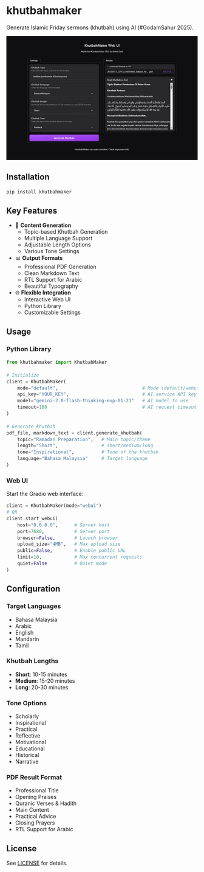 # khutbahmaker

Generate Islamic Friday sermons (khutbah) using AI (#GodamSahur 2025).

![KhutbahMaker Web UI](assets/thumb.webp)

## Installation

```bash
pip install khutbahmaker
```

## Key Features

- 📝 **Content Generation**
  - Topic-based Khutbah Generation
  - Multiple Language Support
  - Adjustable Length Options
  - Various Tone Settings
- 📊 **Output Formats**
  - Professional PDF Generation
  - Clean Markdown Text
  - RTL Support for Arabic
  - Beautiful Typography
- 🌐 **Flexible Integration**
  - Interactive Web UI
  - Python Library
  - Customizable Settings

## Usage

### Python Library

```python
from khutbahmaker import KhutbahMaker

# Initialize
client = KhutbahMaker(
    mode="default",                               # Mode (default/webui)
    api_key="YOUR_KEY",                           # AI service API key
    model="gemini-2.0-flash-thinking-exp-01-21"   # AI model to use
    timeout=180                                   # AI request timeout in seconds
)

# Generate khutbah
pdf_file, markdown_text = client.generate_khutbah(
    topic="Ramadan Preparation",   # Main topic/theme
    length="Short",                # short/medium/long
    tone="Inspirational",          # Tone of the khutbah
    language="Bahasa Malaysia"     # Target language
)
```

### Web UI

Start the Gradio web interface:

```python
client = KhutbahMaker(mode="webui")
# OR
client.start_webui(
    host="0.0.0.0",      # Server host
    port=7680,           # Server port
    browser=False,       # Launch browser
    upload_size="4MB",   # Max upload size
    public=False,        # Enable public URL
    limit=10,            # Max concurrent requests
    quiet=False          # Quiet mode
)
```

## Configuration

### Target Languages
- Bahasa Malaysia
- Arabic
- English
- Mandarin
- Tamil

### Khutbah Lengths
- **Short**: 10-15 minutes
- **Medium**: 15-20 minutes
- **Long**: 20-30 minutes

### Tone Options
- Scholarly
- Inspirational
- Practical
- Reflective
- Motivational
- Educational
- Historical
- Narrative

### PDF Result Format
- Professional Title
- Opening Praises
- Quranic Verses & Hadith
- Main Content
- Practical Advice
- Closing Prayers
- RTL Support for Arabic

## License

See [LICENSE](LICENSE) for details.
